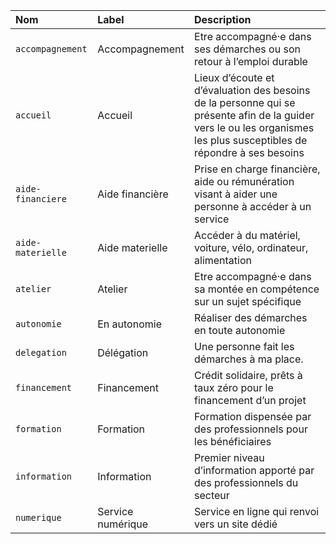 | Nom | Label | Description |
| :- | :- | :- |
| `accompagnement` | Accompagnement | Etre accompagné·e dans ses démarches ou son retour à l’emploi durable |
| `accueil` | Accueil | Lieux d’écoute et d’évaluation des besoins de la personne qui se présente afin de la guider vers le ou les organismes les plus susceptibles de répondre à ses besoins |
| `aide-financiere` | Aide financière | Prise en charge financière, aide ou rémunération visant à aider une personne à accéder à un service |
| `aide-materielle` | Aide materielle | Accéder à du matériel, voiture, vélo, ordinateur, alimentation |
| `atelier` | Atelier | Etre accompagné·e dans sa montée en compétence sur un sujet spécifique |
| `autonomie` | En autonomie | Réaliser des démarches en toute autonomie |
| `delegation` | Délégation | Une personne fait les démarches à ma place. |
| `financement` | Financement  | Crédit solidaire, prêts à taux zéro pour le financement d’un projet |
| `formation` | Formation | Formation dispensée par des professionnels pour les bénéficiaires |
| `information` | Information | Premier niveau d’information apporté par des professionnels du secteur |
| `numerique` | Service numérique | Service en ligne qui renvoi vers un site dédié |
